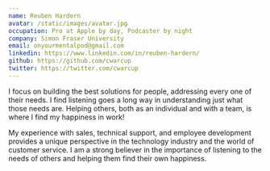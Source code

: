 ```yaml
---
name: Reuben Hardern
avatar: /static/images/avatar.jpg
occupation: Pro at Apple by day, Podcaster by night
company: Simon Fraser University
email: onyourmentalpod@gmail.com
linkedin: https://www.linkedin.com/in/reuben-hardern/
github: https://github.com/cwarcup
twitter: https://twitter.com/cwarcup
---
```


I focus on building the best solutions for people, addressing every one of their needs. I find listening goes a long way in understanding just what those needs are. Helping others, both as an individual and with a team, is where I find my happiness in work!

My experience with sales, technical support, and employee development provides a unique perspective in the technology industry and the world of customer service. I am a strong believer in the importance of listening to the needs of others and helping them find their own happiness.
